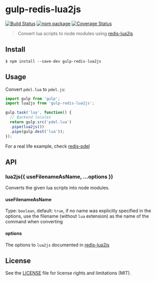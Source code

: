 # gulp-redis-lua2js

[![Build Status][build-badge]][build]
[![npm package][npm-badge]][npm]
[![Coverage Status][coveralls-badge]][coveralls]

> Convert lua scripts to node modules using [redis-lua2js](https://github.com/dotcore64/redis-lua2js)

## Install

```
$ npm install --save-dev gulp-redis-lua2js
```


## Usage
Convert `pdel.lua` to `pdel.js`:

```js
import gulp from 'gulp';
import lua2js from 'gulp-redis-lua2js';

gulp.task('lua', function() {
  // Backend locales
  return gulp.src('pdel.lua')
  .pipe(lua2js())
  .pipe(gulp.dest('lua'));
});
```

For a real life example, check [redis-pdel](https://github.com/dotcore64/redis-pdel)

## API

### lua2js({ useFilenameAsName, ...options })

Converts the given lua scripts into node modules.

#### useFilenameAsName

Type: `boolean`, default: `true`, if no name was explicitly specified in the options, use the filename (without `lua` extension) as the name of the command when converting

#### options

The options to `lua2js` documented in [redis-lua2js](https://github.com/dotcore64/redis-lua2js)

## License

See the [LICENSE](LICENSE.md) file for license rights and limitations (MIT).

[build-badge]: https://img.shields.io/github/workflow/status/dotcore64/gulp-redis-lua2js/test/master?style=flat-square
[build]: https://github.com/dotcore64/gulp-redis-lua2js/actions

[npm-badge]: https://img.shields.io/npm/v/gulp-redis-lua2js.svg?style=flat-square
[npm]: https://www.npmjs.org/package/gulp-redis-lua2js

[coveralls-badge]: https://img.shields.io/coveralls/dotcore64/gulp-redis-lua2js/master.svg?style=flat-square
[coveralls]: https://coveralls.io/r/dotcore64/gulp-redis-lua2js

